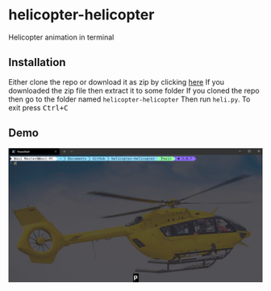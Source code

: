 # helicopter-helicopter

Helicopter animation in terminal

## Installation

Either clone the repo or download it as zip by clicking [here](https://github.com/wasi-master/helicopter-helicopter/archive/refs/heads/main.zip)
If you downloaded the zip file then extract it to some folder
If you cloned the repo then go to the folder named `helicopter-helicopter`
Then run `heli.py`.
To exit press <kbd>Ctrl+C</kbd>

## Demo

![helikopter-helikopter](helikopter-helikopter.gif)